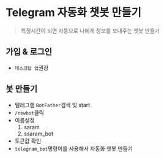 # Telegram 자동화 챗봇 만들기

> 특정시간이 되면 자동으로 나에게 정보를 보내주는 챗봇 만들기

## 가입 & 로그인

* `데스크탑 앱`권장

## 봇 만들기

* 텔레그램 `BotFather`검색 및 start
* `/newbot`클릭
* 이름설정
  1. saram
  2. ssaram_bot
* 토큰값 확인
* `telegram_bot`명령어를 사용해서 자동화 챗봇 만들기